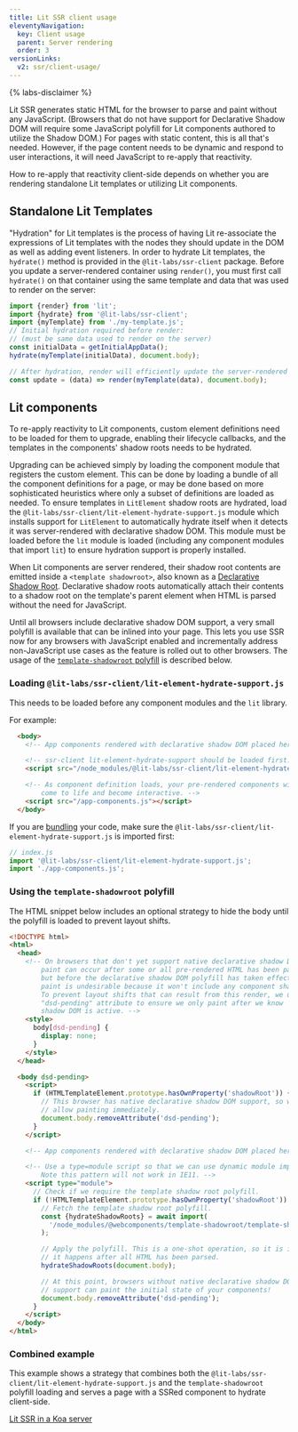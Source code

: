 ```yaml
---
title: Lit SSR client usage
eleventyNavigation:
  key: Client usage
  parent: Server rendering
  order: 3
versionLinks:
  v2: ssr/client-usage/
---
```


{% labs-disclaimer %}

Lit SSR generates static HTML for the browser to parse and paint without any JavaScript. (Browsers that do not have support for Declarative Shadow DOM will require some JavaScript polyfill for Lit components authored to utilize the Shadow DOM.) For pages with static content, this is all that's needed. However, if the page content needs to be dynamic and respond to user interactions, it will need JavaScript to re-apply that reactivity.

How to re-apply that reactivity client-side depends on whether you are rendering standalone Lit templates or utilizing Lit components.

## Standalone Lit Templates
"Hydration" for Lit templates is the process of having Lit re-associate the expressions of Lit templates with the nodes they should update in the DOM as well as adding event listeners. In order to hydrate Lit templates, the `hydrate()` method is provided in the `@lit-labs/ssr-client` package. Before you update a server-rendered container using `render()`, you must first call `hydrate()` on that container using the same template and data that was used to render on the server:

```js
import {render} from 'lit';
import {hydrate} from '@lit-labs/ssr-client';
import {myTemplate} from './my-template.js';
// Initial hydration required before render:
// (must be same data used to render on the server)
const initialData = getInitialAppData();
hydrate(myTemplate(initialData), document.body);

// After hydration, render will efficiently update the server-rendered DOM:
const update = (data) => render(myTemplate(data), document.body);
```

## Lit components
To re-apply reactivity to Lit components, custom element definitions need to be loaded for them to upgrade, enabling their lifecycle callbacks, and the templates in the components' shadow roots needs to be hydrated.

Upgrading can be achieved simply by loading the component module that registers the custom element. This can be done by loading a bundle of all the component definitions for a page, or may be done based on more sophisticated heuristics where only a subset of definitions are loaded as needed. To ensure templates in `LitElement` shadow roots are hydrated, load the `@lit-labs/ssr-client/lit-element-hydrate-support.js` module which installs support for `LitElement` to automatically hydrate itself when it detects it was server-rendered with declarative shadow DOM. This module must be loaded before the `lit` module is loaded (including any component modules that import `lit`) to ensure hydration support is properly installed.

When Lit components are server rendered, their shadow root contents are emitted inside a `<template shadowroot>`, also known as a [Declarative Shadow Root](https://web.dev/declarative-shadow-dom/). Declarative shadow roots automatically attach their contents to a shadow root on the template's parent element when HTML is parsed without the need for JavaScript.

Until all browsers include declarative shadow DOM support, a very small polyfill is available that can be inlined into your page. This lets you use SSR now for any browsers with JavaScript enabled and incrementally address non-JavaScript use cases as the feature is rolled out to other browsers. The usage of the [`template-shadowroot` polyfill](https://github.com/webcomponents/template-shadowroot) is described below.

### Loading `@lit-labs/ssr-client/lit-element-hydrate-support.js`
This needs to be loaded before any component modules and the `lit` library.

For example:
```html
  <body>
    <!-- App components rendered with declarative shadow DOM placed here. -->

    <!-- ssr-client lit-element-hydrate-support should be loaded first. -->
    <script src="/node_modules/@lit-labs/ssr-client/lit-element-hydrate-support.js"></script>

    <!-- As component definition loads, your pre-rendered components will
        come to life and become interactive. -->
    <script src="/app-components.js"></script>
  </body>
```

If you are [bundling](/docs/v2/tools/production/) your code, make sure the `@lit-labs/ssr-client/lit-element-hydrate-support.js` is imported first:
```js
// index.js
import '@lit-labs/ssr-client/lit-element-hydrate-support.js';
import './app-components.js';
```

### Using the `template-shadowroot` polyfill
The HTML snippet below includes an optional strategy to hide the body until the polyfill is loaded to prevent layout shifts.

```html
<!DOCTYPE html>
<html>
  <head>
    <!-- On browsers that don't yet support native declarative shadow DOM, a
        paint can occur after some or all pre-rendered HTML has been parsed,
        but before the declarative shadow DOM polyfill has taken effect. This
        paint is undesirable because it won't include any component shadow DOM.
        To prevent layout shifts that can result from this render, we use a
        "dsd-pending" attribute to ensure we only paint after we know
        shadow DOM is active. -->
    <style>
      body[dsd-pending] {
        display: none;
      }
    </style>
  </head>

  <body dsd-pending>
    <script>
      if (HTMLTemplateElement.prototype.hasOwnProperty('shadowRoot')) {
        // This browser has native declarative shadow DOM support, so we can
        // allow painting immediately.
        document.body.removeAttribute('dsd-pending');
      }
    </script>

    <!-- App components rendered with declarative shadow DOM placed here. -->

    <!-- Use a type=module script so that we can use dynamic module imports.
        Note this pattern will not work in IE11. -->
    <script type="module">
      // Check if we require the template shadow root polyfill.
      if (!HTMLTemplateElement.prototype.hasOwnProperty('shadowRoot')) {
        // Fetch the template shadow root polyfill.
        const {hydrateShadowRoots} = await import(
          '/node_modules/@webcomponents/template-shadowroot/template-shadowroot.js'
        );

        // Apply the polyfill. This is a one-shot operation, so it is important
        // it happens after all HTML has been parsed.
        hydrateShadowRoots(document.body);

        // At this point, browsers without native declarative shadow DOM
        // support can paint the initial state of your components!
        document.body.removeAttribute('dsd-pending');
      }
    </script>
  </body>
</html>
```

### Combined example
This example shows a strategy that combines both the `@lit-labs/ssr-client/lit-element-hydrate-support.js` and the `template-shadowroot` polyfill loading and serves a page with a SSRed component to hydrate client-side.

[Lit SSR in a Koa server](https://stackblitz.com/edit/lit-ssr-global?file=src/server.js)
